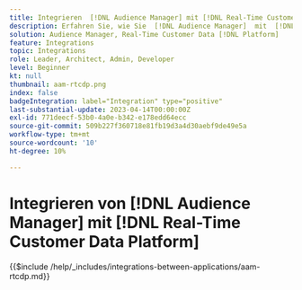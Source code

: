 ```yaml
---
title: Integrieren  [!DNL Audience Manager] mit [!DNL Real-Time Customer Data Platform]
description: Erfahren Sie, wie Sie  [!DNL Audience Manager]  mit  [!DNL Real-Time Customer Data Platform].
solution: Audience Manager, Real-Time Customer Data [!DNL Platform]
feature: Integrations
topic: Integrations
role: Leader, Architect, Admin, Developer
level: Beginner
kt: null
thumbnail: aam-rtcdp.png
index: false
badgeIntegration: label="Integration" type="positive"
last-substantial-update: 2023-04-14T00:00:00Z
exl-id: 771deecf-53b0-4a0e-b342-e178edd64ecc
source-git-commit: 509b227f360718e81fb19d3a4d30aebf9de49e5a
workflow-type: tm+mt
source-wordcount: '10'
ht-degree: 10%

---
```


# Integrieren von [!DNL Audience Manager] mit [!DNL Real-Time Customer Data Platform]

{{$include /help/_includes/integrations-between-applications/aam-rtcdp.md}}
